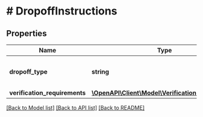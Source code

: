 # # DropoffInstructions

## Properties

Name | Type | Description | Notes
------------ | ------------- | ------------- | -------------
**dropoff_type** | **string** | The drop-off type for the delivery. | [optional]
**verification_requirements** | [**\OpenAPI\Client\Model\VerificationRequirements**](VerificationRequirements.md) |  | [optional]

[[Back to Model list]](../../README.md#models) [[Back to API list]](../../README.md#endpoints) [[Back to README]](../../README.md)
